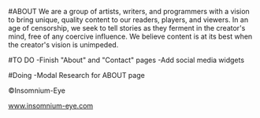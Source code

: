 #ABOUT
We are a group of artists, writers, and programmers with a vision to bring unique, quality content to our readers, players, and viewers. In an age of censorship, we seek to tell stories as they ferment in the creator's mind, free of any coercive influence.
We believe content is at its best when the creator's vision is unimpeded.

#TO DO
-Finish "About" and "Contact" pages
-Add social media widgets

#Doing
-Modal Research for ABOUT page

©Insomnium-Eye

www.insomnium-eye.com

